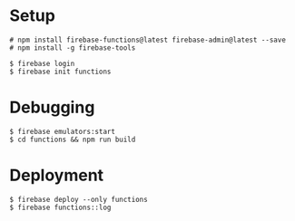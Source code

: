# Setup

```
# npm install firebase-functions@latest firebase-admin@latest --save
# npm install -g firebase-tools

$ firebase login
$ firebase init functions
```

# Debugging

```
$ firebase emulators:start
$ cd functions && npm run build
```

# Deployment

```
$ firebase deploy --only functions
$ firebase functions::log
```
